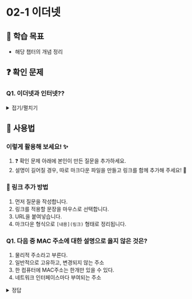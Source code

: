 # 02-1 이더넷

## 📌 학습 목표
- 해당 챕터의 개념 정리

## ❓ 확인 문제
### Q1. 이더넷과 인터넷??

<details>
<summary>접기/펼치기</summary>

두 말은 상당히 비슷하게 생겼다. 그래서 처음에는 충분히 헷갈릴 만 하고, 나 또한 그랬다. 둘은 엄연히 다르며 각자 설명해보자

#### 이더넷(Ethernet)
현대 LAN, 특히 유선 LAN환경에서 대중적으로 사용된다. 다양한 통신 매체의 규격들과 송수신 되는 프레임의 형태, 프레임을 주고받는 방법 등이 정의된 네트워크 기술이다. 책에서 배우는 허브, 스위치와 같은 장비에 연결된 <U>같은 네트워크 안의 컴퓨터끼리 데이터를 주고 받을 때 사용</U>된다.


#### 인터넷(Internet)
컴퓨터를 하나의 통신망 안에 연결하고자 하는 의도에서 이를 줄여 Internet이라고 명명. 컴퓨터와 서버 클라이언트로 연결되어 TCP/IP를 이용해 정보를 주고 받는다.
</details>

## 📝 사용법  
### 이렇게 활용해 보세요! ✨  
1. ❓ 확인 문제 아래에 본인이 만든 질문을 추가하세요.  
2. 설명이 길어질 경우, 따로 마크다운 파일을 만들고 링크를 함께 추가해 주세요! 🔗  

### 🔗 링크 추가 방법  
1. 먼저 질문을 작성합니다.  
2. 링크를 적용할 문장을 마우스로 선택합니다.  
3. URL을 붙여넣습니다.  
4. 마크다운 형식으로 `[내용](링크)` 형태로 정리됩니다.  

### Q1. 다음 중 MAC 주소에 대한 설명으로 옳지 않은 것은?

1. 물리적 주소라고 부른다.
2. 일반적으로 고유하고, 변경되지 않는 주소
3. 한 컴퓨터에 MAC주소는 한개만 있을 수 있다.
4. 네트워크 인터페이스마다 부여되는 주소 

<details>
<summary>정답</summary>

##### 3. 한 컴퓨터에 MAC주소는 한개만 있을 수 있다. X

- 한 컴퓨터에 NIC가 여러 개 있다면 MAC주소도 여러 개 있을 수 있습니다.
- NIC? 호스트와 통신 매체 사이의 인터페이스 역할을 담당하는 네트워크 장비 


---

</details>